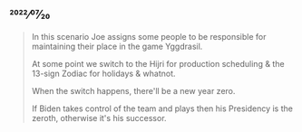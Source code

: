 ## 2022⁄07⁄20

> In this scenario Joe assigns some people to be responsible for maintaining their place in the game Yggdrasil.
>
> At some point we switch to the Hijri for production scheduling & the 13-sign Zodiac for holidays & whatnot.
>
> When the switch happens, there'll be a new year zero.
>
> If Biden takes control of the team and plays then his Presidency is the zeroth, otherwise it's his successor.
